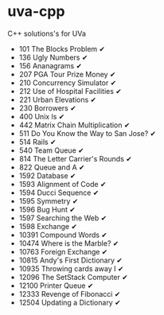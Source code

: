 # uva-cpp
C++ solutions's for UVa

- 101   The Blocks Problem ✔
- 136   Ugly Numbers ✔
- 156   Ananagrams ✔
- 207   PGA Tour Prize Money ✔
- 210   Concurrency Simulator ✔
- 212   Use of Hospital Facilities ✔
- 221   Urban Elevations ✔
- 230   Borrowers ✔
- 400   Unix ls ✔
- 442   Matrix Chain Multiplication ✔
- 511   Do You Know the Way to San Jose? ✔
- 514   Rails ✔
- 540   Team Queue ✔
- 814   The Letter Carrier's Rounds ✔
- 822   Queue and A ✔
- 1592  Database ✔
- 1593  Alignment of Code ✔
- 1594  Ducci Sequence ✔
- 1595  Symmetry ✔
- 1596  Bug Hunt ✔
- 1597  Searching the Web ✔
- 1598  Exchange ✔
- 10391 Compound Words ✔
- 10474 Where is the Marble? ✔
- 10763 Foreign Exchange ✔
- 10815 Andy's First Dictionary ✔
- 10935 Throwing cards away I ✔
- 12096 The SetStack Computer ✔
- 12100 Printer Queue ✔
- 12333 Revenge of Fibonacci ✔
- 12504 Updating a Dictionary ✔
